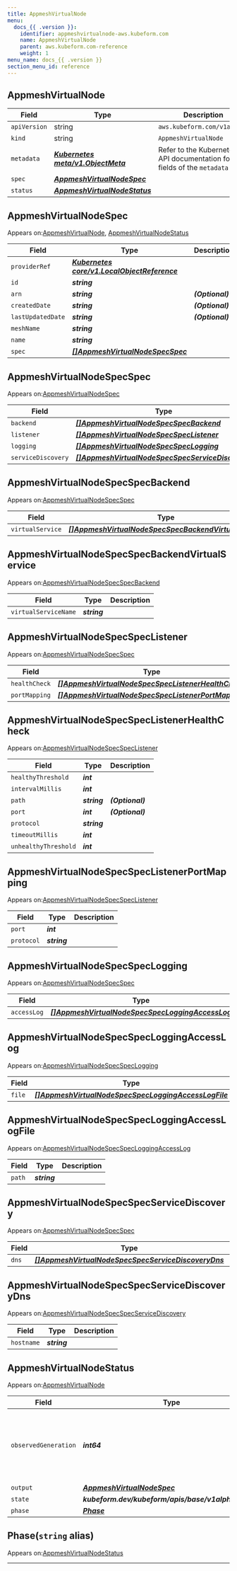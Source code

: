 ```yaml
---
title: AppmeshVirtualNode
menu:
  docs_{{ .version }}:
    identifier: appmeshvirtualnode-aws.kubeform.com
    name: AppmeshVirtualNode
    parent: aws.kubeform.com-reference
    weight: 1
menu_name: docs_{{ .version }}
section_menu_id: reference
---
```


## AppmeshVirtualNode
| Field | Type | Description |
| ------ | ----- | ----------- |
| `apiVersion` | string | `aws.kubeform.com/v1alpha1` |
|    `kind` | string | `AppmeshVirtualNode` |
| `metadata` | ***[Kubernetes meta/v1.ObjectMeta](https://kubernetes.io/docs/reference/generated/kubernetes-api/v1.13/#objectmeta-v1-meta)***|Refer to the Kubernetes API documentation for the fields of the `metadata` field.|
| `spec` | ***[AppmeshVirtualNodeSpec](#appmeshvirtualnodespec)***||
| `status` | ***[AppmeshVirtualNodeStatus](#appmeshvirtualnodestatus)***||
## AppmeshVirtualNodeSpec

Appears on:[AppmeshVirtualNode](#appmeshvirtualnode), [AppmeshVirtualNodeStatus](#appmeshvirtualnodestatus)

| Field | Type | Description |
| ------ | ----- | ----------- |
| `providerRef` | ***[Kubernetes core/v1.LocalObjectReference](https://kubernetes.io/docs/reference/generated/kubernetes-api/v1.13/#localobjectreference-v1-core)***||
| `id` | ***string***||
| `arn` | ***string***| ***(Optional)*** |
| `createdDate` | ***string***| ***(Optional)*** |
| `lastUpdatedDate` | ***string***| ***(Optional)*** |
| `meshName` | ***string***||
| `name` | ***string***||
| `spec` | ***[[]AppmeshVirtualNodeSpecSpec](#appmeshvirtualnodespecspec)***||
## AppmeshVirtualNodeSpecSpec

Appears on:[AppmeshVirtualNodeSpec](#appmeshvirtualnodespec)

| Field | Type | Description |
| ------ | ----- | ----------- |
| `backend` | ***[[]AppmeshVirtualNodeSpecSpecBackend](#appmeshvirtualnodespecspecbackend)***| ***(Optional)*** |
| `listener` | ***[[]AppmeshVirtualNodeSpecSpecListener](#appmeshvirtualnodespecspeclistener)***| ***(Optional)*** |
| `logging` | ***[[]AppmeshVirtualNodeSpecSpecLogging](#appmeshvirtualnodespecspeclogging)***| ***(Optional)*** |
| `serviceDiscovery` | ***[[]AppmeshVirtualNodeSpecSpecServiceDiscovery](#appmeshvirtualnodespecspecservicediscovery)***| ***(Optional)*** |
## AppmeshVirtualNodeSpecSpecBackend

Appears on:[AppmeshVirtualNodeSpecSpec](#appmeshvirtualnodespecspec)

| Field | Type | Description |
| ------ | ----- | ----------- |
| `virtualService` | ***[[]AppmeshVirtualNodeSpecSpecBackendVirtualService](#appmeshvirtualnodespecspecbackendvirtualservice)***| ***(Optional)*** |
## AppmeshVirtualNodeSpecSpecBackendVirtualService

Appears on:[AppmeshVirtualNodeSpecSpecBackend](#appmeshvirtualnodespecspecbackend)

| Field | Type | Description |
| ------ | ----- | ----------- |
| `virtualServiceName` | ***string***||
## AppmeshVirtualNodeSpecSpecListener

Appears on:[AppmeshVirtualNodeSpecSpec](#appmeshvirtualnodespecspec)

| Field | Type | Description |
| ------ | ----- | ----------- |
| `healthCheck` | ***[[]AppmeshVirtualNodeSpecSpecListenerHealthCheck](#appmeshvirtualnodespecspeclistenerhealthcheck)***| ***(Optional)*** |
| `portMapping` | ***[[]AppmeshVirtualNodeSpecSpecListenerPortMapping](#appmeshvirtualnodespecspeclistenerportmapping)***||
## AppmeshVirtualNodeSpecSpecListenerHealthCheck

Appears on:[AppmeshVirtualNodeSpecSpecListener](#appmeshvirtualnodespecspeclistener)

| Field | Type | Description |
| ------ | ----- | ----------- |
| `healthyThreshold` | ***int***||
| `intervalMillis` | ***int***||
| `path` | ***string***| ***(Optional)*** |
| `port` | ***int***| ***(Optional)*** |
| `protocol` | ***string***||
| `timeoutMillis` | ***int***||
| `unhealthyThreshold` | ***int***||
## AppmeshVirtualNodeSpecSpecListenerPortMapping

Appears on:[AppmeshVirtualNodeSpecSpecListener](#appmeshvirtualnodespecspeclistener)

| Field | Type | Description |
| ------ | ----- | ----------- |
| `port` | ***int***||
| `protocol` | ***string***||
## AppmeshVirtualNodeSpecSpecLogging

Appears on:[AppmeshVirtualNodeSpecSpec](#appmeshvirtualnodespecspec)

| Field | Type | Description |
| ------ | ----- | ----------- |
| `accessLog` | ***[[]AppmeshVirtualNodeSpecSpecLoggingAccessLog](#appmeshvirtualnodespecspecloggingaccesslog)***| ***(Optional)*** |
## AppmeshVirtualNodeSpecSpecLoggingAccessLog

Appears on:[AppmeshVirtualNodeSpecSpecLogging](#appmeshvirtualnodespecspeclogging)

| Field | Type | Description |
| ------ | ----- | ----------- |
| `file` | ***[[]AppmeshVirtualNodeSpecSpecLoggingAccessLogFile](#appmeshvirtualnodespecspecloggingaccesslogfile)***| ***(Optional)*** |
## AppmeshVirtualNodeSpecSpecLoggingAccessLogFile

Appears on:[AppmeshVirtualNodeSpecSpecLoggingAccessLog](#appmeshvirtualnodespecspecloggingaccesslog)

| Field | Type | Description |
| ------ | ----- | ----------- |
| `path` | ***string***||
## AppmeshVirtualNodeSpecSpecServiceDiscovery

Appears on:[AppmeshVirtualNodeSpecSpec](#appmeshvirtualnodespecspec)

| Field | Type | Description |
| ------ | ----- | ----------- |
| `dns` | ***[[]AppmeshVirtualNodeSpecSpecServiceDiscoveryDns](#appmeshvirtualnodespecspecservicediscoverydns)***||
## AppmeshVirtualNodeSpecSpecServiceDiscoveryDns

Appears on:[AppmeshVirtualNodeSpecSpecServiceDiscovery](#appmeshvirtualnodespecspecservicediscovery)

| Field | Type | Description |
| ------ | ----- | ----------- |
| `hostname` | ***string***||
## AppmeshVirtualNodeStatus

Appears on:[AppmeshVirtualNode](#appmeshvirtualnode)

| Field | Type | Description |
| ------ | ----- | ----------- |
| `observedGeneration` | ***int64***| ***(Optional)*** Resource generation, which is updated on mutation by the API Server.|
| `output` | ***[AppmeshVirtualNodeSpec](#appmeshvirtualnodespec)***| ***(Optional)*** |
| `state` | ***kubeform.dev/kubeform/apis/base/v1alpha1.State***| ***(Optional)*** |
| `phase` | ***[Phase](#phase)***| ***(Optional)*** |
## Phase(`string` alias)

Appears on:[AppmeshVirtualNodeStatus](#appmeshvirtualnodestatus)

---
